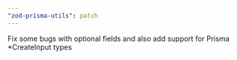 ```yaml
---
"zod-prisma-utils": patch
---
```


Fix some bugs with optional fields and also add support for Prisma \*CreateInput types
